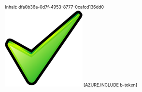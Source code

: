 Inhalt: dfa0b36a-0d7f-4953-8777-0cafcd136dd0![Bild](415e8625-b0c2-4674-858f-6acd9c34b2e9.png)
[AZURE.INCLUDE [b-token](f6581150-4f79-4a60-a134-1c7a09ef115e.md)]
